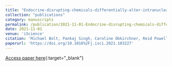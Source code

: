 ```yaml
---
title: "Endocrine-disrupting-chemicals-differentially-alter-intranuclear-dynamics-and-transcriptional-activation-of-estrogen-receptor-$upalpha$"
collection: "publications"
category: manuscripts
permalink: /publication/2021-11-01-Endocrine-disrupting-chemicals-differentially-alter-intranuclear-dynamics-and-transcriptional-activation-of-estrogen-receptor-upalpha
date: 2021-11-01
venue: 'iScience'
citation: 'Michael Bolt, Pankaj Singh, Caroline Obkirchner, Reid Powell, Maureen Mancini, Adam Szafran, Fabio Stossi, Michael Mancini. &quot;Endocrine-disrupting-chemicals-differentially-alter-intranuclear-dynamics-and-transcriptional-activation-of-estrogen-receptor-$upalpha$.&quot; iScience, 2021.'
paperurl: 'https://doi.org/10.1016%2Fj.isci.2021.103227'
---
```


[Access paper here](https://doi.org/10.1016%2Fj.isci.2021.103227){:target="_blank"}

